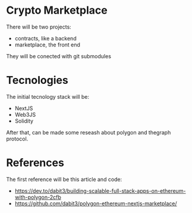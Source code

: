 # Crypto Marketplace

There will be two projects:
 - contracts, like a backend
 - marketplace, the front end

They will be conected with git submodules

# Tecnologies

The initial tecnology stack will be:
 - NextJS
 - Web3JS
 - Solidity

After that, can be made some reseash about polygon and thegraph protocol.

# References

The first reference will be this article and code:
 - https://dev.to/dabit3/building-scalable-full-stack-apps-on-ethereum-with-polygon-2cfb
 - https://github.com/dabit3/polygon-ethereum-nextjs-marketplace/